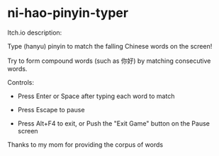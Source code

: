 # ni-hao-pinyin-typer

Itch.io description:

Type (hanyu) pinyin to match the falling Chinese words on the screen!

Try to form compound words (such as 你好) by matching consecutive words.

Controls:

- Press Enter or Space after typing each word to match

- Press Escape to pause

- Press Alt+F4 to exit, or Push the "Exit Game" button on the Pause screen


Thanks to my mom for providing the corpus of words
